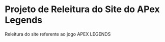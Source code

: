 <h1>Projeto de Releitura do Site do APex Legends</h1>

<p>Releitura do site referente ao jogo APEX LEGENDS</p>

<div style="background-color:red"></div>

